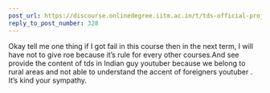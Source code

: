 ```yaml
---
post_url: https://discourse.onlinedegree.iitm.ac.in/t/tds-official-project1-discrepencies/171141/329
reply_to_post_number: 328
---
```

Okay tell me one thing if I got fail in this course then in the next term, I will have not to give roe because it’s rule for every other courses.And see provide the content of tds in Indian guy youtuber because we belong to rural areas and not able to understand the accent of foreigners youtuber . It’s kind your sympathy.